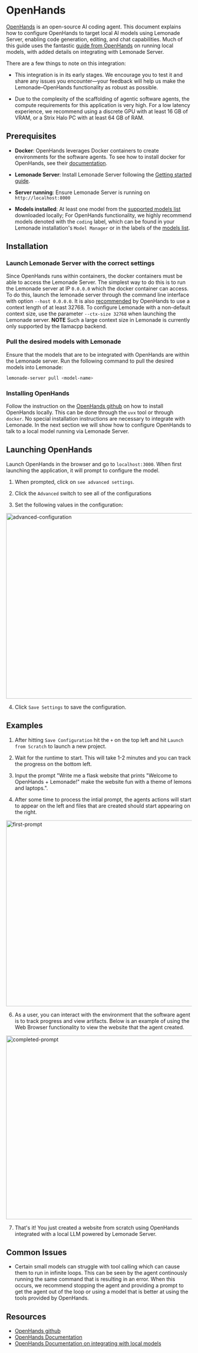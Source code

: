 # OpenHands

[OpenHands](https://github.com/All-Hands-AI/OpenHands) is an open-source AI coding agent. This document explains how to configure OpenHands to target local AI models using Lemonade Server, enabling code generation, editing, and chat capabilities. Much of this guide uses the fantastic [guide from OpenHands](https://docs.all-hands.dev/usage/llms/local-llms) on running local models, with added details on integrating with Lemonade Server.

There are a few things to note on this integration:
* This integration is in its early stages. We encourage you to test it and share any issues you encounter—your feedback will help us make the Lemonade–OpenHands functionality as robust as possible.

* Due to the complexity of the scaffolding of agentic software agents, the compute requirements for this application is very high. For a low latency experience, we recommend using a discrete GPU with at least 16 GB of VRAM, or a Strix Halo PC with at least 64 GB of RAM. 


## Prerequisites

- **Docker**: OpenHands leverages Docker containers to create environments for the software agents. To see how to install docker for OpenHands, see their [documentation](https://docs.all-hands.dev/usage/local-setup).

- **Lemonade Server**: Install Lemonade Server following the [Getting started guide](https://lemonade-server.ai/docs/server/).
- **Server running**: Ensure Lemonade Server is running on `http://localhost:8000`
- **Models installed**: At least one model from the [supported models list](https://lemonade-server.ai/docs/server/server_models/) downloaded locally; For OpenHands functionality, we highly recommend models denoted with the `coding` label, which can be found in your Lemonade installation's `Model Manager` or in the labels of the [models list](https://lemonade-server.ai/docs/server/server_models/). 

## Installation

### Launch Lemonade Server with the correct settings

Since OpenHands runs within containers, the docker containers must be able to access the Lemonade Server. The simplest way to do this is to run the Lemonade server at IP `0.0.0.0` which the docker container can access. To do this, launch the lemonade server through the command line interface with option `--host 0.0.0.0`. It is also [recommended](https://docs.all-hands.dev/usage/llms/local-llms) by OpenHands to use a context length of at least 32768. To configure Lemonade with a non-default context size, use the parameter `--ctx-size 32768` when launching the Lemonade server. **NOTE** Such a large context size in Lemonade is currently only supported by the llamacpp backend. 

### Pull the desired models with Lemonade

Ensure that the models that are to be integrated with OpenHands are within the Lemonade server. Run the following command to pull the desired models into Lemonade: 

```bash
lemonade-server pull <model-name>
```

### Installing OpenHands

Follow the instruction on the [OpenHands github](https://github.com/All-Hands-AI/OpenHands/) on how to install OpenHands locally. This can be done through the `uvx` tool or through `docker`. No special installation instructions are necessary to integrate with Lemonade. In the next section we will show how to configure OpenHands to talk to a local model running via Lemonade Server. 

## Launching OpenHands

Launch OpenHands in the browser and go to `localhost:3000`. When first launching the application, it will prompt to configure the model. 

1. When prompted, click on `see advanced settings`. 

2. Click the `Advanced` switch to see all of the configurations 

3. Set the following values in the configuration:

<img width="953" height="502" alt="advanced-configuration" src="https://github.com/user-attachments/assets/4c710fdd-489f-4b55-8efc-faf6096a068a" />
    
4. Click `Save Settings` to save the configuration. 

## Examples

1. After hitting `Save Configuration` hit the `+` on the top left and hit `Launch from Scratch` to launch a new project. 

2. Wait for the runtime to start. This will take 1-2 minutes and you can track the progress on the bottom left. 

3. Input the prompt "Write me a flask website that prints "Welcome to OpenHands + Lemonade!" make the website fun with a theme of lemons and laptops.".

4. After some time to process the intial prompt, the agents actions will start to appear on the left and files that are created should start appearing on the right.

<img width="947" height="503" alt="first-prompt" src="https://github.com/user-attachments/assets/78e7d87f-effa-4a7a-a7ee-1ec3b01917d1" />

6. As a user, you can interact with the environment that the software agent is to track progress and view artifacts. Below is an example of using the Web Browser functionality to view the website that the agent created.

<img width="947" height="497" alt="completed-prompt" src="https://github.com/user-attachments/assets/5dd394bc-0f7f-4263-8019-02fd99534b2d" />

7. That's it! You just created a website from scratch using OpenHands integrated with a local LLM powered by Lemonade Server.

## Common Issues

* Certain small models can struggle with tool calling which can cause them to run in infinite loops. This can be seen by the agent continously running the same command that is resulting in an error. When this occurs, we recommend stopping the agent and providing a prompt to get the agent out of the loop or using a model that is better at using the tools provided by OpenHands.  

## Resources

* [OpenHands github](https://github.com/All-Hands-AI/OpenHands/)
* [OpenHands Documentation](https://docs.all-hands.dev/)
* [OpenHands Documentation on integrating with local models](https://docs.all-hands.dev/usage/llms/local-llms/)

